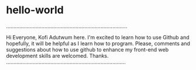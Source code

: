 # hello-world
..................................................................................

Hi Everyone,
Kofi Adutwum here. I'm excited to learn how to use Github and hopefully, it will be helpful as I learn how to program. Please, comments and suggestions about how to use github to enhance my front-end web development skills are welcomed. 
Thanks.
.................................................................................
